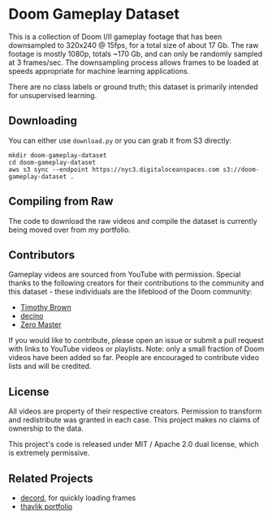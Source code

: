 # Doom Gameplay Dataset
This is a collection of Doom I/II gameplay footage that has been downsampled to 320x240 @ 15fps, for a total size of about 17 Gb. The raw footage is mostly 1080p, totals ~170 Gb, and can only be randomly sampled at 3 frames/sec. The downsampling process allows frames to be loaded at speeds appropriate for machine learning applications.

There are no class labels or ground truth; this dataset is primarily intended for unsupervised learning.

## Downloading
You can either use `download.py` or you can grab it from S3 directly:
```
mkdir doom-gameplay-dataset
cd doom-gameplay-dataset
aws s3 sync --endpoint https://nyc3.digitaloceanspaces.com s3://doom-gameplay-dataset .
```

## Compiling from Raw
The code to download the raw videos and compile the dataset is currently being moved over from my portfolio.

## Contributors
Gameplay videos are sourced from YouTube with permission. Special thanks to the following creators for their contributions to the community and this dataset - these individuals are the lifeblood of the Doom community:
- [Timothy Brown](https://www.youtube.com/user/mArt1And00m3r11339)
- [decino](https://www.youtube.com/c/decino)
- [Zero Master](https://www.youtube.com/channel/UCiVZWY9LmrJFOg3hWGjyBbw)

If you would like to contribute, please open an issue or submit a pull request with links to YouTube videos or playlists. Note: only a small fraction of Doom videos have been added so far. People are encouraged to contribute video lists and will be credited.

## License
All videos are property of their respective creators. Permission to transform and redistribute was granted in each case. This project makes no claims of ownership to the data.

This project's code is released under MIT / Apache 2.0 dual license, which is extremely permissive.

## Related Projects
- [decord](https://github.com/dmlc/decord), for quickly loading frames
- [thavlik portfolio](https://github.com/thavlik/machine-learning-portfolio)
